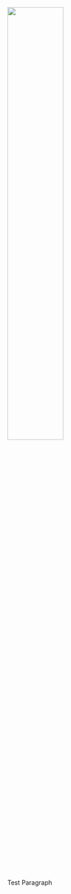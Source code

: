 <p align="left" width="100%"> 
<img src="https://media.giphy.com/media/ZRDYpzB4gjmou53QFQ/giphy.gif" width="50%"> </img>
<p width="50%">
  Test Paragraph
</p>
</p>
